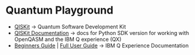 # Quantum Playground

- [QISKit](https://github.com/QISKit/qiskit-sdk-py) -> Quantum Software Development Kit
- [QISKit Documentation](https://www.qiskit.org/documentation/) -> docs for Python SDK version for working with OpenQASM and the IBM Q experience (QX)
- [Beginners Guide](https://quantumexperience.ng.bluemix.net/qx/tutorial?sectionId=beginners-guide&page=introduction) | [Full User Guide](https://quantumexperience.ng.bluemix.net/qx/tutorial?sectionId=full-user-guide&page=introduction) -> IBM Q Experience Documentation 

